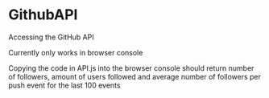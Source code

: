 # GithubAPI
Accessing the GitHub API

Currently only works in browser console

Copying the code in API.js into the browser console should return number of followers, amount of users followed and average number of followers per push event for the last 100 events
